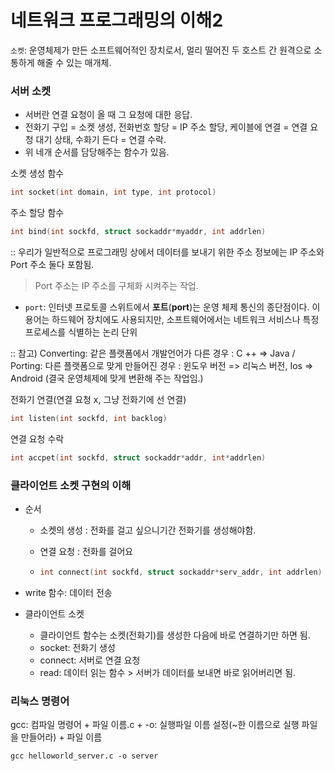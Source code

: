 # 네트워크 프로그래밍의 이해2

`소켓`: 운영체제가 만든 소프트웨어적인 장치로서, 멀리 떨어진 두 호스트 간 원격으로 소통하게 해줄 수 있는 매개체.

### 서버 소켓

- 서버란 연결 요청이 올 때 그 요청에 대한 응답.
- 전화기 구입 = 소켓 생성, 전화번호 할당 = IP 주소 할당, 케이블에 연결 = 연결 요청 대기 상태, 수화기 든다 = 연결 수락.
- 위 네개 순서를 담당해주는 함수가 있음.

소켓 생성 함수

```c
int socket(int domain, int type, int protocol)
```

주소 할당 함수

```c
int bind(int sockfd, struct sockaddr*myaddr, int addrlen)
```

:: 우리가 일반적으로 프로그래밍 상에서 데이터를 보내기 위한 주소 정보에는 IP 주소와 Port 주소 둘다 포함됨.

> Port 주소는 IP 주소를 구체화 시켜주는 작업.

- `port`: 인터넷 프로토콜 스위트에서 **포트**(**port**)는 운영 체제 통신의 종단점이다. 이 용어는 하드웨어 장치에도 사용되지만, 소프트웨어에서는 네트워크 서비스나 특정 프로세스를 식별하는 논리 단위

:: 참고) Converting: 같은 플랫폼에서 개발언어가 다른 경우 : C ++ => Java / Porting: 다른 플랫폼으로 맞게 만들어진 경우 : 윈도우 버전 => 리눅스 버전, Ios => Android (결국 운영체제에 맞게 변환해 주는 작업임.)



전화기 연결(연결 요청 x, 그냥 전화기에 선 연결)

```c
int listen(int sockfd, int backlog)
```

연결 요청 수락

```c
int accpet(int sockfd, struct sockaddr*addr, int*addrlen)
```




### 클라이언트 소켓 구현의 이해

- 순서

  - 소켓의 생성 : 전화를 걸고 싶으니기간 전화기를 생성해야함.

  - 연결 요청 : 전화를 걸어요

  - ```c
    int connect(int sockfd, struct sockaddr*serv_addr, int addrlen)
    ```

- write 함수: 데이터 전송

- 클라이언트 소켓
  - 클라이언트 함수는 소켓(전화기)를 생성한 다음에 바로 연결하기만 하면 됨.
  - socket: 전화기 생성
  - connect: 서버로 연결 요청
  - read: 데이터 읽는 함수 > 서버가 데이터를 보내면 바로 읽어버리면 됨.

### 리눅스 명령어

gcc: 컴파일 명령어 + 파일 이름.c + -o: 실행파일 이름 설정(~한 이름으로 실행 파일을 만들어라) + 파일 이름

```linux
gcc helloworld_server.c -o server
```



